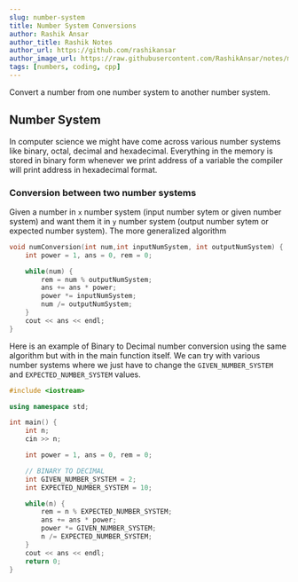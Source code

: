 ```yaml
---
slug: number-system
title: Number System Conversions
author: Rashik Ansar
author_title: Rashik Notes
author_url: https://github.com/rashikansar
author_image_url: https://raw.githubusercontent.com/RashikAnsar/notes/main/static/img/logo.svg
tags: [numbers, coding, cpp]
---
```


Convert a number from one number system to another number system. 

<!--truncate-->

## Number System
In computer science we might have come across various number systems like binary, octal, decimal and hexadecimal. Everything in the memory is stored in binary form whenever we print address of a variable the compiler will print address in hexadecimal format.

### Conversion between two number systems

Given a number in `x` number system (input number sytem or given number system) and want them it in `y` number system (output number sytem or expected number system). The more generalized algorithm

```cpp
void numConversion(int num,int inputNumSystem, int outputNumSystem) {
    int power = 1, ans = 0, rem = 0;

    while(num) {
        rem = num % outputNumSystem;
        ans += ans * power;
        power *= inputNumSystem;
        num /= outputNumSystem;
    }
    cout << ans << endl;
}
```

Here is an example of Binary to Decimal number conversion using the same algorithm but with in the main function itself. We can try with various number systems where we just have to change the `GIVEN_NUMBER_SYSTEM ` and `EXPECTED_NUMBER_SYSTEM` values. 

```cpp
#include <iostream>

using namespace std;

int main() {
    int n;
    cin >> n;

    int power = 1, ans = 0, rem = 0;

    // BINARY TO DECIMAL
    int GIVEN_NUMBER_SYSTEM = 2;
    int EXPECTED_NUMBER_SYSTEM = 10;

    while(n) {
        rem = n % EXPECTED_NUMBER_SYSTEM;
        ans += ans * power;
        power *= GIVEN_NUMBER_SYSTEM;
        n /= EXPECTED_NUMBER_SYSTEM;
    }
    cout << ans << endl;
    return 0;
}

```


